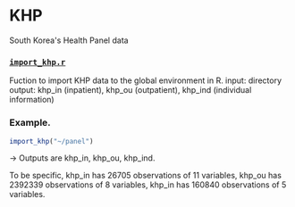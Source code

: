 # KHP
South Korea's Health Panel data

### [`import_khp.r`](https://github.com/hyung1118/korea_khp/blob/master/import_khp.r)
Fuction to import KHP data to the global environment in R.
input: directory
output: khp_in (inpatient), khp_ou (outpatient), khp_ind (individual information)

### Example. 
``` r
import_khp("~/panel")
```

-> Outputs are khp_in, khp_ou, khp_ind.

To be specific,
khp_in has 26705 observations of 11 variables,
khp_ou has 2392339 observations of 8 variables,
khp_in has 160840 observations of 5 variables.
